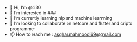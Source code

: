 - 👋 Hi, I’m @ci30
- 👀 I’m interested in ###
- 🌱 I’m currently learning nlp and machine learnning
- 💞️ I’m looking to collaborate on netcore and flutter and cripto programmer 
- 📫 How to reach me : asghar.mahmoodi69@gmail.com

<!---
ci30/ci30 is a ✨ special ✨ repository because its `README.md` (this file) appears on your GitHub profile.
You can click the Preview link to take a look at your changes.
--->
